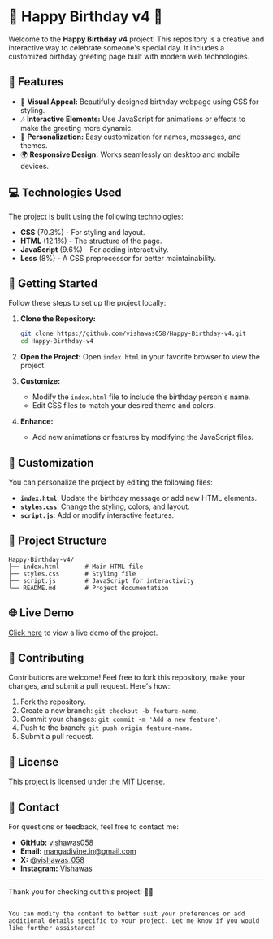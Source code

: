 
# 🎉 Happy Birthday v4 🎂

Welcome to the **Happy Birthday v4** project! This repository is a creative and interactive way to celebrate someone's special day. It includes a customized birthday greeting page built with modern web technologies.

## 🌟 Features

- 🎈 **Visual Appeal:** Beautifully designed birthday webpage using CSS for styling.
- 🎶 **Interactive Elements:** Use JavaScript for animations or effects to make the greeting more dynamic.
- 📜 **Personalization:** Easy customization for names, messages, and themes.
- 🌍 **Responsive Design:** Works seamlessly on desktop and mobile devices.

## 💻 Technologies Used

The project is built using the following technologies:
- **CSS** (70.3%) - For styling and layout.
- **HTML** (12.1%) - The structure of the page.
- **JavaScript** (9.6%) - For adding interactivity.
- **Less** (8%) - A CSS preprocessor for better maintainability.

## 🚀 Getting Started

Follow these steps to set up the project locally:

1. **Clone the Repository:**
   ```bash
   git clone https://github.com/vishawas058/Happy-Birthday-v4.git
   cd Happy-Birthday-v4
   ```

2. **Open the Project:**
   Open `index.html` in your favorite browser to view the project.

3. **Customize:**
   - Modify the `index.html` file to include the birthday person's name.
   - Edit CSS files to match your desired theme and colors.

4. **Enhance:**
   - Add new animations or features by modifying the JavaScript files.

## 🎨 Customization

You can personalize the project by editing the following files:
- **`index.html`**: Update the birthday message or add new HTML elements.
- **`styles.css`**: Change the styling, colors, and layout.
- **`script.js`**: Add or modify interactive features.

## 📂 Project Structure

```
Happy-Birthday-v4/
├── index.html       # Main HTML file
├── styles.css       # Styling file
├── script.js        # JavaScript for interactivity
└── README.md        # Project documentation
```

## 🌐 Live Demo

[Click here](https://vishawas058.github.io/Happy-Birthday-v4/) to view a live demo of the project.

## 🤝 Contributing

Contributions are welcome! Feel free to fork this repository, make your changes, and submit a pull request. Here's how:
1. Fork the repository.
2. Create a new branch: `git checkout -b feature-name`.
3. Commit your changes: `git commit -m 'Add a new feature'`.
4. Push to the branch: `git push origin feature-name`.
5. Submit a pull request.

## 📄 License

This project is licensed under the [MIT License](LICENSE).

## 📧 Contact

For questions or feedback, feel free to contact me:
- **GitHub:** [vishawas058](https://github.com/vishawas058)
- **Email:** mangadivine.in@gmail.com
- **X:** [@vishawas_058](https://twitter.com/vishawas_058)
- **Instagram:** [Vishawas](https://www.instagram.com/vishawas_.058)

---

Thank you for checking out this project! 🎂✨
```

You can modify the content to better suit your preferences or add additional details specific to your project. Let me know if you would like further assistance!
